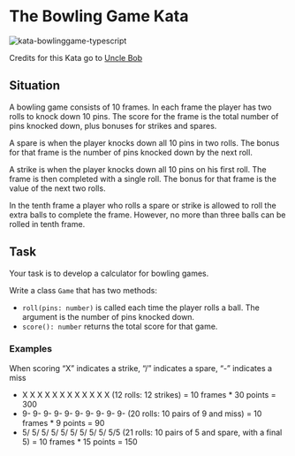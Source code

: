 # The Bowling Game Kata

![kata-bowlinggame-typescript](https://github.com/tinohertlein/kata-bowlinggame-typescript/actions/workflows/ci.yml/badge.svg?event=push)

Credits for this Kata go to [Uncle Bob](http://www.butunclebob.com/ArticleS.UncleBob.TheBowlingGameKata)

## Situation

A bowling game consists of 10 frames. In each frame the player has two rolls to knock down 10 pins. The score for the
frame is the total number of pins knocked down, plus bonuses for strikes and spares.

A spare is when the player knocks down all 10 pins in two rolls. The bonus for that frame is the number of pins knocked
down by the next roll.

A strike is when the player knocks down all 10 pins on his first roll. The frame is then completed with a single roll.
The bonus for that frame is the value of the next two rolls.

In the tenth frame a player who rolls a spare or strike is allowed to roll the extra balls to complete the frame.
However, no more than three balls can be rolled in tenth frame.

## Task

Your task is to develop a calculator for bowling games.

Write a class `Game` that has two methods:

* `roll(pins: number)`  is called each time the player rolls a ball. The argument is the number of pins knocked down.
* `score(): number` returns the total score for that game.

### Examples

When scoring “X” indicates a strike, “/” indicates a spare, “-” indicates a miss

* X X X X X X X X X X X X (12 rolls: 12 strikes) = 10 frames * 30 points = 300
* 9- 9- 9- 9- 9- 9- 9- 9- 9- 9- (20 rolls: 10 pairs of 9 and miss) = 10 frames * 9 points = 90
* 5/ 5/ 5/ 5/ 5/ 5/ 5/ 5/ 5/ 5/5 (21 rolls: 10 pairs of 5 and spare, with a final 5) = 10 frames * 15 points = 150

